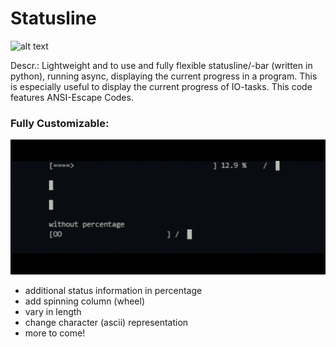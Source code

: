 # Statusline


![alt text](https://raw.githubusercontent.com/d2tsb/gifs/main/statusline/Unbenanntes%20Video%20(2).gif)


Descr.: 
  Lightweight and to use and fully flexible statusline/-bar (written in python), 
  running async, displaying the current progress in a program. This is especially 
  useful to display the current progress of IO-tasks. This code features ANSI-Escape
  Codes.
### Fully Customizable:



![alt text](https://raw.githubusercontent.com/d2tsb/gifs/main/statusline/Unbenanntes%20Video%20(5).gif)


- additional status information in percentage
- add spinning column (wheel)
- vary in length 
- change character (ascii) representation
- more to come!
